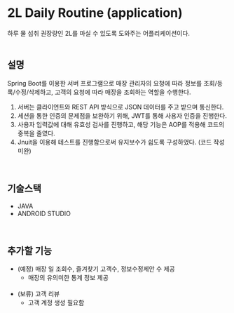 # 2L Daily Routine (application)
하루 물 섭취 권장량인 2L를 마실 수 있도록 도와주는 어플리케이션이다.
<br><br>

## 설명
Spring Boot를 이용한 서버 프로그램으로 매장 관리자의 요청에 따라 정보를 조회/등록/수정/삭제하고, 고객의 요청에 따라 매장을 조회하는 역할을 수행한다.<br>
1. 서버는 클라이언트와 REST API 방식으로 JSON 데이터를 주고 받으며 통신한다.
2. 세션을 통한 인증의 문제점을 보완하기 위해, JWT를 통해 사용자 인증을 진행한다.
3. 사용자 입력값에 대해 유효성 검사를 진행하고, 해당 기능은 AOP를 적용해 코드의 중복을 줄였다.
4. Jnuit을 이용해 테스트를 진행함으로써 유지보수가 쉽도록 구성하였다. (코드 작성 미완)
<br>

## 기술스택
- JAVA
- ANDROID STUDIO
<br>

## 추가할 기능
- (예정) 매장 일 조회수, 즐겨찾기 고객수, 정보수정제안 수 제공
  - 매장의 유의미한 통계 정보 제공
  <br>
- (보류) 고객 리뷰
  - 고객 계정 생성 필요함
<br>
